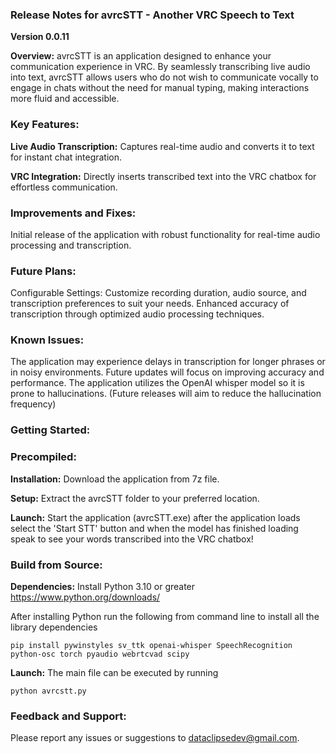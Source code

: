 ### **Release Notes for avrcSTT - Another VRC Speech to Text**
**Version 0.0.11**

**Overview:** avrcSTT is an application designed to enhance your communication experience in VRC. By seamlessly transcribing live audio into text, avrcSTT allows users who do not wish to communicate vocally to engage in chats without the need for manual typing, making interactions more fluid and accessible.

### **Key Features:**

**Live Audio Transcription:** Captures real-time audio and converts it to text for instant chat integration.

**VRC Integration:** Directly inserts transcribed text into the VRC chatbox for effortless communication.

### Improvements and Fixes:

Initial release of the application with robust functionality for real-time audio processing and transcription.

### **Future Plans:**

Configurable Settings: Customize recording duration, audio source, and transcription preferences to suit your needs.
Enhanced accuracy of transcription through optimized audio processing techniques.

### **Known Issues:**

The application may experience delays in transcription for longer phrases or in noisy environments. Future updates will focus on improving accuracy and performance.
The application utilizes the OpenAI whisper model so it is prone to hallucinations.  (Future releases will aim to reduce the hallucination frequency) 

### **Getting Started:**

### **Precompiled:**

**Installation:** Download the application from 7z file.

**Setup:** Extract the avrcSTT folder to your preferred location.

**Launch:** Start the application (avrcSTT.exe) after the application loads select the 'Start STT' button and when the model has finished loading speak to see your words transcribed into the VRC chatbox!

### **Build from Source:**

**Dependencies:**
Install Python 3.10 or greater
https://www.python.org/downloads/

After installing Python run the following from command line to install all the library dependencies
```
pip install pywinstyles sv_ttk openai-whisper SpeechRecognition python-osc torch pyaudio webrtcvad scipy
```

**Launch:** The main file can be executed by running
```
python avrcstt.py
```

### **Feedback and Support:**

Please report any issues or suggestions to dataclipsedev@gmail.com.
